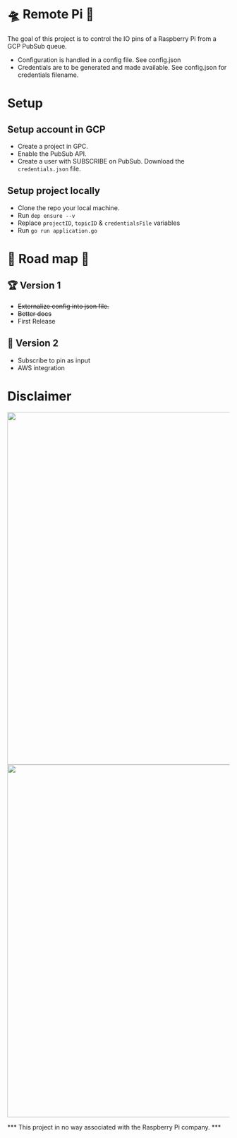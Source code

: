 🛸 Remote Pi 🥧
===========

The goal of this project is to control the IO pins of a Raspberry Pi from a GCP PubSub queue.
- Configuration is handled in a config file. See config.json
- Credentials are to be generated and made available. See config.json for credentials filename.


# Setup

## Setup account in GCP

- Create a project in GPC.
- Enable the PubSub API.
- Create a user with SUBSCRIBE on PubSub. Download the `credentials.json` file.

## Setup project locally

- Clone the repo your local machine.
- Run `dep ensure --v`
- Replace `projectID`, `topicID` & `credentialsFile` variables
- Run `go run application.go`


# 🌈 Road map 🦄

## 🏆 Version 1
- ~~Externalize config into json file.~~
- ~~Better docs~~
- First Release

## 🚀 Version 2
- Subscribe to pin as input
- AWS integration


# Disclaimer

<img width="800" src="https://libcloud.apache.org/images/posts/gce/image03.png" /><br />
<img width="800" src="https://www.raspberrypi.org/app/uploads/2017/05/Raspberry-Pi-2-Ports-1-1856x1080.jpg" />

*** This project in no way associated with the Raspberry Pi company. ***